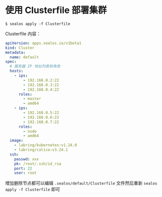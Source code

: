 # 使用 Clusterfile 部署集群

```shell
$ sealos apply -f Clusterfile
```

Clusterfile 内容：

```yaml
apiVersion: apps.sealos.io/v1beta1
kind: Cluster
metadata:
  name: default
spec:
  # 服务器 IP 地址列表和角色
  hosts:
    - ips:
        - 192.168.0.2:22
        - 192.168.0.3:22
        - 192.168.0.4:22
      roles:
        - master
        - amd64
    - ips:
        - 192.168.0.5:22
        - 192.168.0.6:22
        - 192.168.0.7:22
      roles:
        - node
        - amd64
  image:
    - labring/kubernetes:v1.24.0
    - labring/calico:v3.24.1
  ssh:
    passwd: xxx
    pk: /root/.ssh/id_rsa
    port: 22
    user: root
```

增加删除节点都可以编辑 `.sealos/default/Clusterfile` 文件然后重新 `sealos apply -f Clusterfile` 即可

